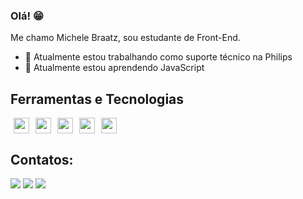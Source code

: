 ### Olá! 😁

Me chamo Michele Braatz, sou estudante de Front-End.

- 🔭 Atualmente estou trabalhando como suporte técnico na Philips
- 🌱 Atualmente estou aprendendo JavaScript

## Ferramentas e Tecnologias
<div>
<img loading="lazy" src="https://cdn.jsdelivr.net/gh/devicons/devicon/icons/figma/figma-original.svg" width="25" height="25" hspace="5"/><a href="https://cursos.alura.com.br/certificate/mbraaatz/html5-css3-formularios-tabelas"><img loading="lazy" src="https://cdn.jsdelivr.net/gh/devicons/devicon/icons/html5/html5-original.svg" width="25" height="25" hspace="5"/></a><a href="https://cursos.alura.com.br/certificate/mbraaatz/html5-css3-avancando-css"><img loading="lazy" src="https://cdn.jsdelivr.net/gh/devicons/devicon/icons/css3/css3-original.svg" width="25" height="25" hspace="5"/></a><img loading="lazy" src="https://cdn.jsdelivr.net/gh/devicons/devicon/icons/php/php-original.svg" width="25" height="25" hspace="5"/><a href="https://cursos.alura.com.br/certificate/6d12ceed-b67d-490b-9612-06bd8dfc9e6e"><img loading="lazy" src="https://cdn.jsdelivr.net/gh/devicons/devicon/icons/javascript/javascript-original.svg" width="25" height="25" hspace="5"/></a>
</div>

## Contatos:

<div>
<a href="https://instagram.com/mbraaatz" target="_blank"><img loading="lazy" src="https://img.shields.io/badge/-Instagram-%23E4405F?style=for-the-badge&logo=instagram&logoColor=white" target="_blank"></a>
<a href="mailto:mbraaatz@gmail.com"><img loading="lazy" src="https://img.shields.io/badge/Gmail-D14836?style=for-the-badge&logo=gmail&logoColor=white" target="_blank"></a>
<a href="https://www.linkedin.com/in/grasiela-michele-braatz-680299139/" target="_blank"><img loading="lazy" src="https://img.shields.io/badge/-LinkedIn-%230077B5?style=for-the-badge&logo=linkedin&logoColor=white" target="_blank"></a>   
</div>

